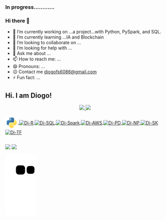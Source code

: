 ### In progress............

### Hi there 👋

- 🔭 I’m currently working on ...a project...with Python, PySpark, and SQL.
- 🌱 I’m currently learning ...IA and Blockchain
- 👯 I’m looking to collaborate on ...
- 🤔 I’m looking for help with ...
- 💬 Ask me about ...
- 📫 How to reach me: ...
- 😄 Pronouns: ...
- 😉 Contact me diogofs6086@gmail.com
- ⚡ Fun fact: ...

## Hi. I am Diogo!
<div align="center">
  <a href="https://github.com/diogofs6086">
  <img height="180em" src="https://github-readme-stats.vercel.app/api?username=diogofs6086&show_icons=true&theme=dracula&include_all_commits=true&count_private=true"/>
  <img height="180em" src="https://github-readme-stats.vercel.app/api/top-langs/?username=diogofs6086&layout=compact&langs_count=7&theme=dracula"/>
</div>
<div style="display: inline_block"><br>
  <img align="center" alt="Di-Python" height="40" width="40" src="https://raw.githubusercontent.com/devicons/devicon/master/icons/python/python-original.svg">
  <img align="center" alt="Di-R"      height="40" width="40" src="https://cdn.jsdelivr.net/gh/devicons/devicon/icons/r/r-original.svg">
  <img align="center" alt="Di-SQL"    height="40" width="40" src="https://img.icons8.com/material-outlined/50/000000/sql.png">
  <img align="center" alt="Di-Spark"  height="40" width="40" src="https://cdn.icon-icons.com/icons2/2699/PNG/512/apache_spark_logo_icon_170560.png">
  <img align="center" alt="Di-AWS"    height="40" width="40" src="https://d1yjjnpx0p53s8.cloudfront.net/styles/logo-thumbnail/s3/102017/logo_0.png?17TK91b1B6OvV2MFrCLfukw1c8oEaNr6&itok=vsanFiUj">
  <img align="center" alt="Di-PD"     height="40" width="40" src="https://cdn.jsdelivr.net/gh/devicons/devicon/icons/pandas/pandas-original.svg">
  <img align="center" alt="Di-NP"     height="40" width="40" src="https://cdn.jsdelivr.net/gh/devicons/devicon/icons/numpy/numpy-original.svg">
  <img align="center" alt="Di-SK"     height="30" width="45" src="https://upload.wikimedia.org/wikipedia/commons/thumb/0/05/Scikit_learn_logo_small.svg/260px-Scikit_learn_logo_small.svg.png">
  <img align="center" alt="Di-TF"     height="40" width="40" src="https://cdn.jsdelivr.net/gh/devicons/devicon/icons/tensorflow/tensorflow-original.svg">
  <!---
COLOCAR UM AVATAR  
<img align="right" alt="name-pic" height="150" style="border-radius:50px;" src="https://media.discordapp.net/attachments/639956127056134178/890373478988013628/Publicacoes_Instagram_1_1.png?width=676&height=676">
-->
</div>
  
  ##
 
<div> 
  <a href = "mailto:diogofs6086@gmail.com"><img src="https://img.shields.io/badge/-Gmail-%23333?style=for-the-badge&logo=gmail&logoColor=white" target="_blank"></a>
  <a href="https://www.linkedin.com/in/diogo12sa/?locale=en_US" target="_blank"><img src="https://img.shields.io/badge/-LinkedIn-%230077B5?style=for-the-badge&logo=linkedin&logoColor=white" target="_blank"></a> 
  
 
  ![Snake animation](https://github.com/rafaballerini/rafaballerini/blob/output/github-contribution-grid-snake.svg)
 
</div>
